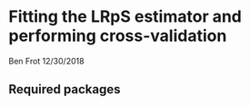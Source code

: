 Fitting the LRpS estimator and performing cross-validation
================
Ben Frot
12/30/2018

Required packages
-----------------

